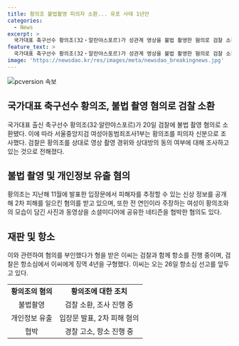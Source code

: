 ```yaml
---
title: 황의조 불법촬영 피의자 소환... 유포 사태 1년만
categories:
  - News
excerpt: >
  국가대표 축구선수 황의조(32‧알란야스포르)가 성관계 영상을 불법 촬영한 혐의로 검찰 소환됐다. 황의조는 불법촬영과 피해자 신상정보 유출로 혐의를 받고, 지난해엔 전 여성으로부터 협박 고소를 당했다. 불법촬영 혐의를 인정한 이씨(33)는 1심에서 징역 3년, 항소심에서 4년의 실형을 선고받았고, 오는 26일 항소심 선고가 예정돼 있다.
feature_text: >
  국가대표 축구선수 황의조(32‧알란야스포르)가 성관계 영상을 불법 촬영한 혐의로 검찰 소환됐다. 황의조는 불법촬영과 피해자 신상정보 유출로 혐의를 받고, 지난해엔 전 여성으로부터 협박 고소를 당했다. 불법촬영 혐의를 인정한 이씨(33)는 1심에서 징역 3년, 항소심에서 4년의 실형을 선고받았고, 오는 26일 항소심 선고가 예정돼 있다.
image: 'https://newsdao.kr/res/images/meta/newsdao_breakingnews.jpg'
---
```


<p><img src="https://newsdao.kr/res/images/meta/newsdao_breakingnews.jpg" alt="pcversion 속보" /></p>

<h2 data-ke-size="size26">국가대표 축구선수 황의조, 불법 촬영 혐의로 검찰 소환</h2>

<p data-ke-size="size16">국가대표 출신 축구선수 황의조(32‧알란야스포르)가 20일 검찰에 불법 촬영 혐의로 소환됐다. 이에 따라 서울중앙지검 여성아동범죄조사1부는 황의조를 피의자 신분으로 조사했다. 검찰은 황의조를 상대로 영상 촬영 경위와 상대방의 동의 여부에 대해 조사하고 있는 것으로 전해졌다.</p>

<h2 data-ke-size="size26">불법 촬영 및 개인정보 유출 혐의</h2>

<p data-ke-size="size16">황의조는 지난해 11월에 발표한 입장문에서 피해자를 추정할 수 있는 신상 정보를 공개해 2차 피해를 일으킨 혐의를 받고 있으며, 또한 전 연인이라 주장하는 여성이 황의조와의 모습이 담긴 사진과 동영상을 소셜미디어에 공유한 네티즌을 협박한 혐의도 있다.</p>

<h2 data-ke-size="size26">재판 및 항소</h2>

<p data-ke-size="size16">이와 관련하여 혐의를 부인했다가 형을 받은 이씨는 검찰과 함께 항소를 진행 중이며, 검찰은 항소심에서 이씨에게 징역 4년을 구형했다. 이씨는 오는 26일 항소심 선고를 앞두고 있다.</p>

<table style="border-collapse: collapse; width: 100%;">
<tbody>
<tr>
<td style="text-align: center; height: 17px;"><b>황의조의 혐의</b></td>
<td style="text-align: center; height: 17px;"><b>황의조에 대한 조치</b></td>
</tr>
<tr>
<td style="text-align: center; height: 23px;">불법촬영</td>
<td style="text-align: center; height: 23px;">검찰 소환, 조사 진행 중</td>
</tr>
<tr>
<td style="text-align: center; height: 23px;">개인정보 유출</td>
<td style="text-align: center; height: 23px;">입장문 발표, 2차 피해 혐의</td>
</tr>
<tr>
<td style="text-align: center; height: 23px;">협박</td>
<td style="text-align: center; height: 23px;">경찰 고소, 항소 진행 중</td>
</tr>
</tbody>
</table>

<p data-ke-size="size16">&nbsp;</p>

